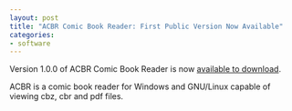 ```yaml
---
layout: post
title: "ACBR Comic Book Reader: First Public Version Now Available"
categories:
- software
---
```


<p>Version 1.0.0 of ACBR Comic Book Reader is now <a href="https://binarynonsense.itch.io/comic-book-reader">available to download</a>.</p>

<p>ACBR is a comic book reader for Windows and GNU/Linux capable of viewing cbz, cbr and pdf files.</p>


